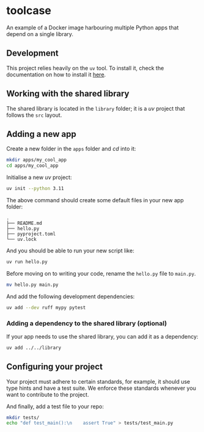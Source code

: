 # toolcase

An example of a Docker image harbouring multiple Python apps that depend on a single library.

## Development

This project relies heavily on the `uv` tool. To install it, check the documentation on how to install it [here](https://docs.astral.sh/uv/getting-started/installation/).

## Working with the shared library

The shared library is located in the `library` folder; it is a _uv_ project that follows the `src` layout.

## Adding a new app

Create a new folder in the `apps` folder and _cd_ into it:

```bash
mkdir apps/my_cool_app
cd apps/my_cool_app
```

Initialise a new _uv_ project:

```bash
uv init --python 3.11
```

The above command should create some default files in your new app folder:

```text
.
├── README.md
├── hello.py
├── pyproject.toml
└── uv.lock
```

And you should be able to run your new script like:

```bash
uv run hello.py
```

Before moving on to writing your code, rename the `hello.py` file to `main.py`.

```bash
mv hello.py main.py
```

And add the following development dependencies:

```bash
uv add --dev ruff mypy pytest
```

### Adding a dependency to the shared library (optional)

If your app needs to use the shared library, you can add it as a dependency:

```bash
uv add ../../library
```

## Configuring your project

Your project must adhere to certain standards, for example, it should use type hints and have a test suite. We enforce these standards whenever you want to contribute to the project.

And finally, add a test file to your repo:

```bash
mkdir tests/
echo "def test_main():\n    assert True" > tests/test_main.py
```

